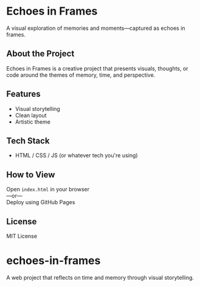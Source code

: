 # Echoes in Frames

A visual exploration of memories and moments—captured as echoes in frames.

## About the Project
Echoes in Frames is a creative project that presents visuals, thoughts, or code around the themes of memory, time, and perspective.

## Features
- Visual storytelling
- Clean layout
- Artistic theme

## Tech Stack
- HTML / CSS / JS (or whatever tech you're using)

## How to View
Open `index.html` in your browser  
—or—  
Deploy using GitHub Pages

## License
MIT License
# echoes-in-frames
A web project that reflects on time and memory through visual storytelling.
